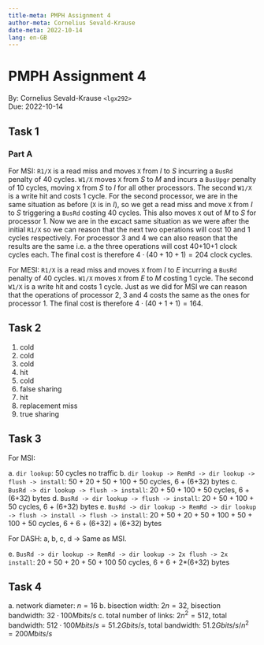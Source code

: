 ```yaml
---
title-meta: PMPH Assignment 4
author-meta: Cornelius Sevald-Krause
date-meta: 2022-10-14
lang: en-GB
---
```


PMPH Assignment 4
=================

By: Cornelius Sevald-Krause `<lgx292>`  
Due: 2022-10-14

Task 1
------

### Part A

For MSI: `R1/X` is a read miss and moves `X` from $I$ to $S$ incurring a `BusRd`
penalty of 40 cycles. `W1/X` moves `X` from $S$ to $M$ and incurs a `BusUpgr`
penalty of 10 cycles, moving `X` from $S$ to $I$ for all other processors.
The second `W1/X` is a write hit and costs 1 cycle.  For the second processor, we
are in the same situation as before (`X` is in $I$), so we get a read miss and
move `X` from $I$ to $S$ triggering a `BusRd` costing 40 cycles. This also moves
`X` out of $M$ to $S$ for processor 1. Now we are in the excact same situation
as we were after the initial `R1/X` so we can reason that the next two
operations will cost 10 and 1 cycles respectively.  For processor 3 and 4 we can
also reason that the results are the same i.e. a the three operations will cost
40+10+1 clock cycles each. The final cost is therefore $4 \cdot (40+10+1) = 204$
clock cycles.

For MESI: `R1/X` is a read miss and moves `X` from $I$ to $E$ incurring a
`BusRd` penalty of 40 cycles. `W1/X` moves `X` from $E$ to $M$ costing 1 cycle.
The second `W1/X` is a write hit and costs 1 cycle. Just as we did for MSI we
can reason that the operations of processor 2, 3 and 4 costs the same as the
ones for processor 1. The final cost is therefore $4 \cdot (40+1+1) = 164$.

Task 2
------

 1. cold
 2. cold
 3. cold
 4. hit
 5. cold
 6. false sharing
 7. hit
 8. replacement miss
 9. true sharing

Task 3
------

For MSI:

 a. `dir lookup`:
     50 cycles no traffic
 b. `dir lookup -> RemRd -> dir lookup -> flush -> install`:
     50          + 20     + 50          + 100    + 50 cycles,
                   6                    + (6+32)      bytes
 c. `BusRd -> dir lookup -> flush -> install`:
     20     + 50          + 100    + 50 cycles,
     6                    + (6+32)      bytes
 d. `BusRd -> dir lookup -> flush -> install`:
     20     + 50          + 100    + 50 cycles,
     6                    + (6+32)      bytes
 e. `BusRd -> dir lookup -> RemRd -> dir lookup -> flush -> install -> flush -> install`:
    20     + 50          + 20     + 50          + 100    + 50       + 100    + 50 cycles,
    6                    + 6                    + (6+32)            + (6+32)      bytes

For DASH: a, b, c, d -> Same as MSI.  

 e. `BusRd -> dir lookup -> RemRd -> dir lookup -> 2x flush -> 2x install`:
     20     + 50          + 20     + 50          + 100         50 cycles,
     6                    + 6                    + 2*(6+32)       bytes

Task 4
------

 a. network diameter: $n = 16$
 b. bisection width: $2n = 32$, bisection bandwidth: $32 \cdot 100 Mbits/s$
 c. total number of links: $2n^2 = 512$,
    total bandwidth: $512 \cdot 100 Mbits/s = 51.2 Gbits/s$,
    total bandwidth: $51.2 Gbits/s / n^2 = 200 Mbits/s$
